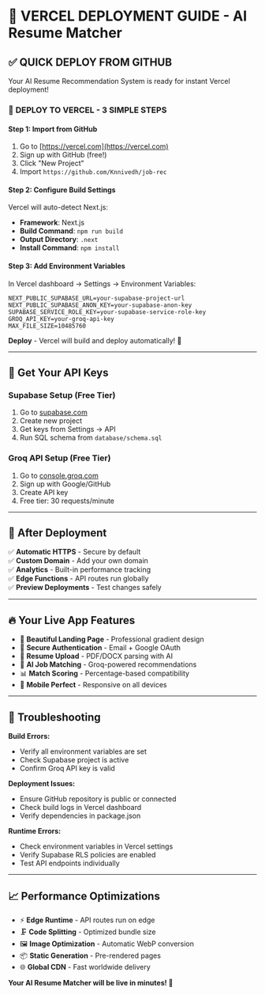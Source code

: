 # 🚀 VERCEL DEPLOYMENT GUIDE - AI Resume Matcher

## ✅ **QUICK DEPLOY FROM GITHUB**

Your AI Resume Recommendation System is ready for instant Vercel deployment!

### 🎯 **DEPLOY TO VERCEL - 3 SIMPLE STEPS**

#### **Step 1: Import from GitHub**
1. Go to [https://vercel.com](https://vercel.com)
2. Sign up with GitHub (free!)
3. Click "New Project"
4. Import `https://github.com/Knnivedh/job-rec`

#### **Step 2: Configure Build Settings**
Vercel will auto-detect Next.js:
- **Framework**: Next.js
- **Build Command**: `npm run build`
- **Output Directory**: `.next`
- **Install Command**: `npm install`

#### **Step 3: Add Environment Variables**
In Vercel dashboard → Settings → Environment Variables:

```
NEXT_PUBLIC_SUPABASE_URL=your-supabase-project-url
NEXT_PUBLIC_SUPABASE_ANON_KEY=your-supabase-anon-key  
SUPABASE_SERVICE_ROLE_KEY=your-supabase-service-role-key
GROQ_API_KEY=your-groq-api-key
MAX_FILE_SIZE=10485760
```

**Deploy** - Vercel will build and deploy automatically! 🚀

---

## 🔑 **Get Your API Keys**

### **Supabase Setup** (Free Tier)
1. Go to [supabase.com](https://supabase.com)
2. Create new project
3. Get keys from Settings → API
4. Run SQL schema from `database/schema.sql`

### **Groq API Setup** (Free Tier)
1. Go to [console.groq.com](https://console.groq.com)
2. Sign up with Google/GitHub
3. Create API key
4. Free tier: 30 requests/minute

---

## 🎉 **After Deployment**

✅ **Automatic HTTPS** - Secure by default  
✅ **Custom Domain** - Add your own domain  
✅ **Analytics** - Built-in performance tracking  
✅ **Edge Functions** - API routes run globally  
✅ **Preview Deployments** - Test changes safely  

---

## 🔥 **Your Live App Features**

- 🎨 **Beautiful Landing Page** - Professional gradient design
- 🔐 **Secure Authentication** - Email + Google OAuth
- 📄 **Resume Upload** - PDF/DOCX parsing with AI
- 🤖 **AI Job Matching** - Groq-powered recommendations
- 📊 **Match Scoring** - Percentage-based compatibility
- 📱 **Mobile Perfect** - Responsive on all devices

---

## 🚨 **Troubleshooting**

**Build Errors:**
- Verify all environment variables are set
- Check Supabase project is active
- Confirm Groq API key is valid

**Deployment Issues:**
- Ensure GitHub repository is public or connected
- Check build logs in Vercel dashboard
- Verify dependencies in package.json

**Runtime Errors:**
- Check environment variables in Vercel settings
- Verify Supabase RLS policies are enabled
- Test API endpoints individually

---

## 📈 **Performance Optimizations**

- ⚡ **Edge Runtime** - API routes run on edge
- 🗜️ **Code Splitting** - Optimized bundle size
- 🖼️ **Image Optimization** - Automatic WebP conversion
- 📦 **Static Generation** - Pre-rendered pages
- 🌐 **Global CDN** - Fast worldwide delivery

**Your AI Resume Matcher will be live in minutes! 🚀**